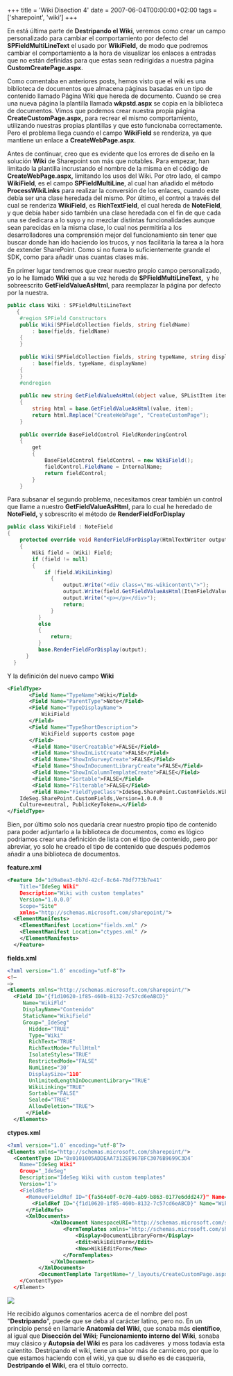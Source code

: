 +++
title = 'Wiki Disection 4'
date = 2007-06-04T00:00:00+02:00
tags = ['sharepoint', 'wiki']
+++

En está última parte de **Destripando el Wiki**, veremos como crear un campo personalizado para cambiar el comportamiento por defecto del **SPFieldMultiLineText** el usado por **WikiField,** de modo que podremos cambiar el comportamiento a la hora de visualizar los enlaces a entradas que no están definidas para que estas sean redirigidas a nuestra página **CustomCreatePage.aspx**.

Como comentaba en anteriores posts, hemos visto que el wiki es una biblioteca de documentos que almacena páginas basadas en un tipo de contenido llamado Página Wiki que hereda de documento. Cuando se crea una nueva página la plantilla llamada **wkpstd.aspx** se copia en la biblioteca de documentos. Vimos que podemos crear nuestra propia página **CreateCustomPage.aspx,** para recrear el mismo comportamiento, utilizando nuestras propias plantillas y que esto funcionaba correctamente. Pero el problema llega cuando el campo **WikiField** se renderiza, ya que mantiene un enlace a **CreateWebPage.aspx**.

Antes de continuar, creo que es evidente que los errores de diseño en la solución **Wiki** de Sharepoint son más que notables. Para empezar, han limitado la plantilla incrustando el nombre de la misma en el código de **CreateWebPage.aspx,** limitando los usos del Wiki. Por otro lado, el campo **WikiField**, es el campo **SPFieldMultiLine**, al cual han añadido el método **ProcessWikiLinks** para realizar la conversión de los enlaces, cuando este debía ser una clase heredada del mismo. Por último, el control a través del cual se renderiza **WikiField**, es **RichTextField**, el cual hereda de **NoteField**, y que debía haber sido también una clase heredada con el fin de que cada una se dedicara a lo suyo y no mezclar distintas funcionalidades aunque sean parecidas en la misma clase, lo cual nos permitiría a los desarrolladores una comprensión mejor del funcionamiento sin tener que buscar donde han ido haciendo los trucos, y nos facilitaría la tarea a la hora de extender SharePoint. Como si no fuera lo suficientemente grande el SDK, como para añadir unas cuantas clases más.

En primer lugar tendremos que crear nuestro propio campo personalizado, yo lo he llamado **Wiki** que a su vez hereda de **SPFieldMultiLineText,**  y he sobreescrito **GetFieldValueAsHtml**, para reemplazar la página por defecto por la nuestra.

```csharp	
public class Wiki : SPFieldMultiLineText
   {
    #region SPField Constructors
    public Wiki(SPFieldCollection fields, string fieldName)
        : base(fields, fieldName)
    {           
    }
    
    public Wiki(SPFieldCollection fields, string typeName, string displayName)
        : base(fields, typeName, displayName)
    {        
    }
    #endregion
    
    public new string GetFieldValueAsHtml(object value, SPListItem item)
    {            
        string html = base.GetFieldValueAsHtml(value, item);
        return html.Replace("CreateWebPage", "CreateCustomPage");
    }
  
    public override BaseFieldControl FieldRenderingControl
    {
        get
        {
            BaseFieldControl fieldControl = new WikiField();
            fieldControl.FieldName = InternalName;
            return fieldControl;
        }
    }
```

Para subsanar el segundo problema, necesitamos crear también un control que llame a nuestro **GetFieldValueAsHtml**, para lo cual he heredado de **NoteField,** y sobrescrito el método de **RenderFieldForDisplay**

```csharp  
public class WikiField : NoteField
{
    protected override void RenderFieldForDisplay(HtmlTextWriter output)
    {
        Wiki field = (Wiki) Field;
        if (field != null)
        {
            if (field.WikiLinking)
              {
                  output.Write("<div class=\"ms-wikicontent\">");
                  output.Write(field.GetFieldValueAsHtml(ItemFieldValue, ListItem));
                  output.Write("<p></p></div>");
                  return;
              }
          }
          else
          {
              return;
          }
          base.RenderFieldForDisplay(output);
      }
  } 
```

Y la definición del nuevo campo **Wiki**

```xml	
<FieldType>
       <Field Name="TypeName">Wiki</Field>
       <Field Name="ParentType">Note</Field>        
       <Field Name="TypeDisplayName">
           WikiField 
       </Field>
       <Field Name="TypeShortDescription">
           WikiField supports custom page
       </Field>
        <Field Name="UserCreatable">FALSE</Field>
        <Field Name="ShowInListCreate">FALSE</Field>
        <Field Name="ShowInSurveyCreate">FALSE</Field>
        <Field Name="ShowInDocumentLibraryCreate">FALSE</Field>
        <Field Name="ShowInColumnTemplateCreate">FALSE</Field>
        <Field Name="Sortable">FALSE</Field>
        <Field Name="Filterable">FALSE</Field>
        <Field Name="FieldTypeClass">IdeSeg.SharePoint.CustomFields.Wiki.Wiki
    IdeSeg.SharePoint.CustomFields,Version=1.0.0.0
    Culture=neutral, PublicKeyToken=…</Field>
</FieldType>      
```
  
Bien, por último solo nos quedaría crear nuestro propio tipo de contenido para poder adjuntarlo a la biblioteca de documentos, como es lógico podríamos crear una definición de lista con el tipo de contenido, pero por abreviar, yo solo he creado el tipo de contenido que después podemos añadir a una biblioteca de documentos.

**feature.xml**

```xml
<Feature Id="1d9a8ea3-0b7d-42cf-8c64-78df773b7e41″ 
    Title="IdeSeg Wiki" 
    Description="Wiki with custom templates" 
    Version="1.0.0.0″ 
    Scope="Site" 
    xmlns="http://schemas.microsoft.com/sharepoint/">
  <ElementManifests>
    <ElementManifest Location="fields.xml" />
    <ElementManifest Location="ctypes.xml" />    
    </ElementManifests>
  </Feature>  
```

**fields.xml**

```xml	
<?xml version="1.0″ encoding="utf-8″?>
<!–
–>
<Elements xmlns="http://schemas.microsoft.com/sharepoint/">
  <Field ID="{f1d10620-1f85-460b-8132-7c57cd6eABCD}" 
     Name="WikiFld"
     DisplayName="Contenido"
     StaticName="WikiField"
     Group="_IdeSeg"
       Hidden="TRUE"
       Type="Wiki"
       RichText="TRUE"
       RichTextMode="FullHtml"
       IsolateStyles="TRUE"
       RestrictedMode="FALSE"
       NumLines="30″
       DisplaySize="110″
       UnlimitedLengthInDocumentLibrary="TRUE"
       WikiLinking="TRUE"
       Sortable="FALSE"
       Sealed="TRUE"
       AllowDeletion="TRUE">
      </Field>
  </Elements>
```  

**ctypes.xml**

```xml	
<?xml version="1.0″ encoding="utf-8″?>
<Elements xmlns="http://schemas.microsoft.com/sharepoint/">
  <ContentType ID="0x0101005ADDEAA7312EE967BFC3076B9699C3D4″
    Name="IdeSeg Wiki" 
    Group="_IdeSeg" 
    Description="IdeSeg Wiki with custom templates"     
    Version="1″>
    <FieldRefs>
      <RemoveFieldRef ID="{fa564e0f-0c70-4ab9-b863-0177e6ddd247}" Name="Title" />
        <FieldRef ID="{f1d10620-1f85-460b-8132-7c57cd6eABCD}" Name="WikiField" />
      </FieldRefs>
      <XmlDocuments>
              <XmlDocument NamespaceURI="http://schemas.microsoft.com/sharepoint/v3/contenttype/forms">
                  <FormTemplates xmlns="http://schemas.microsoft.com/sharepoint/v3/contenttype/forms">
                      <Display>DocumentLibraryForm</Display>
                      <Edit>WikiEditForm</Edit>
                      <New>WikiEditForm</New>
                  </FormTemplates>
              </XmlDocument>
          </XmlDocuments>
          <DocumentTemplate TargetName="/_layouts/CreateCustomPage.aspx" />
    </ContentType>
  </Element>
 ``` 

![](/images/Sharepoint/sp1wiki_8.gif)

  

He recibido algunos comentarios acerca de el nombre del post "**Destripando**", puede que se deba al carácter latino, pero no. En un principio pensé en llamarle **Anatomía del Wiki**, que sonaba más **científico**, al igual que **Disección del Wiki**; **Funcionamiento interno del Wiki**, sonaba muy clásico y **Autopsia del Wiki** es para los cadáveres  y moss todavía esta calentito. Destripando el wiki, tiene un sabor más de carnicero, por que lo que estamos haciendo con el wiki, ya que su diseño es de casquería,  **Destripando el Wiki**, era el título correcto.

  
